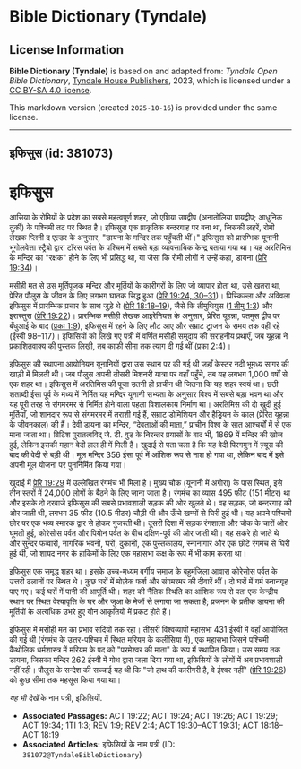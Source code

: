 # Bible Dictionary (Tyndale)

## License Information

**Bible Dictionary (Tyndale)** is based on and adapted from: _Tyndale Open Bible Dictionary_, [Tyndale House Publishers](https://tyndaleopenresources.com/), 2023, which is licensed under a [CC BY-SA 4.0 license](https://creativecommons.org/licenses/by-sa/4.0/legalcode.en).

This markdown version (created `2025-10-16`) is provided under the same license.



--------------------------------

## इफिसुस (id: 381073)

इफिसुस
======

आसिया के रोमियों के प्रदेश का सबसे महत्वपूर्ण शहर, जो एशिया उपद्वीप (अनातोलिया प्रायद्वीप; आधुनिक तुर्की) के पश्चिमी तट पर स्थित है। इफिसुस एक प्राकृतिक बन्दरगाह पर बना था, जिसकी लहरें, रोमी लेखक प्लिनी द एल्डर के अनुसार, "डायना के मन्दिर तक पहुँचती थीं।" इफिसुस को प्रारम्भिक यूनानी भूगोलवेत्ता स्ट्रैबो द्वारा टॉरस पर्वत के पश्चिम में सबसे बड़ा व्यावसायिक केन्द्र बताया गया था। यह अरतिमिस के मन्दिर का "रक्षक" होने के लिए भी प्रसिद्ध था, या जैसा कि रोमी लोगों ने उन्हें कहा, डायना ([प्रेरि 19:34](https://ref.ly/Acts19:34))।

मसीही मत से उस मूर्तिपूजक मन्दिर और मूर्तियों के कारीगरों के लिए जो व्यापार होता था, उसे खतरा था, प्रेरित पौलुस के जीवन के लिए लगभग घातक सिद्ध हुआ ([प्रेरि 19:24, 30–31](https://ref.ly/Acts19:24,Acts19:30-Acts19:31))। प्रिस्किल्ला और अक्विला इफिसुस में प्रारम्भिक प्रचार के साथ जुड़े थे ([प्रेरि 18:18–19](https://ref.ly/Acts18:18-Acts18:19)), जैसे कि तीमुथियुस ([1 तीमु 1:3](https://ref.ly/1Tim1:3)) और इरास्तुस ([प्रेरि 19:22](https://ref.ly/Acts19:22))। प्रारम्भिक मसीही लेखक आइरेनियस के अनुसार, प्रेरित यूहन्ना, पतमुस द्वीप पर बँधुआई के बाद ([प्रका 1:9](https://ref.ly/Rev1:9)), इफिसुस में रहने के लिए लौट आए और सम्राट ट्राजन के समय तक वहीं रहे (ईस्वी 98–117\)। इफिसियों को लिखे गए पत्री में वर्णित मसीही समुदाय की सराहनीय प्रथाएँ, जब यूहन्ना ने प्रकाशितवाक्य की पुस्तक लिखी, तब काफी सीमा तक त्याग दी गई थीं ([प्रका 2:4](https://ref.ly/Rev2:4))।

इफिसुस की स्थापना आयोनियन यूनानियों द्वारा उस स्थान पर की गई थी जहाँ केस्टर नदी भूमध्य सागर की खाड़ी में मिलती थी। जब पौलुस अपनी तीसरी मिशनरी यात्रा पर वहाँ पहुँचे, तब यह लगभग 1,000 वर्षों से एक शहर था। इफिसुस में अरतिमिस की पूजा उतनी ही प्राचीन थी जितना कि यह शहर स्वयं था। छठी शताब्दी ईसा पूर्व के मध्य में निर्मित यह मन्दिर यूनानी सभ्यता के अनुसार विश्व में सबसे बड़ा भवन था और यह पूरी तरह से संगमरमर से निर्मित होने वाला पहला विशालकाय निर्माण था। अरतिमिस की दो खुदी हुई मूर्तियाँ, जो शानदार रूप से संगमरमर में तराशी गई हैं, सम्राट डोमिशियन और हैड्रियन के काल (प्रेरित यूहन्ना के जीवनकाल) की हैं। देवी डायना का मन्दिर, “देवताओं की माता,” प्राचीन विश्व के सात आश्चर्यों में से एक माना जाता था। ब्रिटिश पुरातत्वविद् जे. टी. वुड के निरन्तर प्रयासों के बाद भी, 1869 में मन्दिर की खोज हुई, लेकिन इसकी महान वेदी हाल ही में मिली है। खुदाई से पता चला है कि यह वेदी पिरगमुन में ज़्यूस की बाद की वेदी से बड़ी थी। मूल मन्दिर 356 ईसा पूर्व में आंशिक रूप से नाश हो गया था, लेकिन बाद में इसे अपनी मूल योजना पर पुनर्निर्मित किया गया।

खुदाई में [प्रेरि 19:29](https://ref.ly/Acts19:29) में उल्लेखित रंगमंच भी मिला है। मुख्य चौक (यूनानी में अगोरा) के पास स्थित, इसे तीन स्तरों में 24,000 लोगों के बैठने के लिए जाना जाता है। रंगमंच का व्यास 495 फीट (151 मीटर) था और इसके दो दरवाजे इफिसुस की सबसे प्रभावशाली सड़क की ओर खुलते थे। वह सड़क, जो बन्दरगाह की ओर जाती थी, लगभग 35 फीट (10\.5 मीटर) चौड़ी थी और ऊँचे खम्भों से घिरी हुई थी। यह अपने पश्चिमी छोर पर एक भव्य स्मारक द्वार से होकर गुजरती थी। दूसरी दिशा में सड़क रंगशाला और चौक के चारों ओर घूमती हुई, कोरेसोस पर्वत और पियोन पर्वत के बीच दक्षिण\-पूर्व की ओर जाती थी। यह सकरे हो जाते थे और सुन्दर फव्वारों, नागरिक भवनों, घरों, दुकानों, एक पुस्तकालय, स्नानागार और एक छोटे रंगमंच से घिरी हुई थी, जो शायद नगर के हाकिमों के लिए एक महासभा कक्ष के रूप में भी काम करता था।

इफिसुस एक समृद्ध शहर था। इसके उच्च\-मध्यम वर्गीय समाज के बहुमंजिला आवास कोरेसोस पर्वत के उत्तरी ढलानों पर स्थित थे। कुछ घरों में मोज़ेक फर्श और संगमरमर की दीवारें थीं। दो घरों में गर्म स्नानगृह पाए गए। कई घरों में पानी की आपूर्ति थी। शहर की नैतिक स्थिति का आंशिक रूप से पता एक केन्द्रीय स्थान पर स्थित वेश्यावृत्ति के घर और जुआ के मेजों से लगाया जा सकता है; प्रजनन के प्रतीक डायना की मूर्तियों के अत्यधिक उभरे हुए यौन आकृतियों में प्रकट होते हैं। 

इफिसुस में मसीही मत का प्रभाव सदियों तक रहा। तीसरी विश्‍वव्यापी महासभा 431 ईस्वी में वहाँ आयोजित की गई थी (रंगमंच के उत्तर\-पश्चिम में स्थित मरियम के कलीसिया में), एक महासभा जिसने पश्चिमी कैथोलिक धर्मशास्त्र में मरियम के पद को "परमेश्वर की माता" के रूप में स्थापित किया। उस समय तक डायना, जिसका मन्दिर 262 ईस्वी में गोथ द्वारा जला दिया गया था, इफिसियों के लोगों में अब प्रभावशाली नहीं रही। पौलुस के सन्देश की सच्चाई यह थी कि "जो हाथ की कारीगरी है, वे ईश्वर नहीं" ([प्रेरि 19:26](https://ref.ly/Acts19:26)) को कुछ सीमा तक महसूस किया गया था।

*यह भी देखें* के नाम पत्री, इफिसियों.

* **Associated Passages:** ACT 19:22; ACT 19:24; ACT 19:26; ACT 19:29; ACT 19:34; 1TI 1:3; REV 1:9; REV 2:4; ACT 19:30–ACT 19:31; ACT 18:18–ACT 18:19
* **Associated Articles:** इफिसियों के नाम पत्री (ID: `381072@TyndaleBibleDictionary`)

